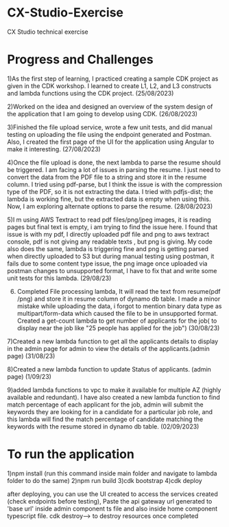 # CX-Studio-Exercise
CX Studio technical exercise

# Progress and Challenges 

1)As the first step of learning, I practiced creating a sample CDK project as given in the CDK workshop. I learned to create L1, L2, and L3 constructs and lambda functions using the CDK project. (25/08/2023)

2)Worked on the idea and designed an overview of the system design of the application that I am going to develop using CDK. (26/08/2023)

3)Finished the file upload service, wrote a few unit tests, and did manual testing on uploading the file using the endpoint generated and Postman. Also, I created the first page of the UI for the application using Angular to make it interesting. (27/08/2023)

4)Once the file upload is done, the next lambda to parse the resume should be triggered. I am facing a lot of issues in parsing the resume. I just need to convert the data from the PDF file to a string and store it in the resume column. I tried using pdf-parse, but I think the issue is with the compression type of the PDF, so it is not extracting the data. I tried with pdfjs-dist; the lambda is working fine, but the extracted data is empty when using this. Now, I am exploring alternate options to parse the resume. (28/08/2023)

5)I m using AWS Textract to read pdf files/png/jpeg images, it is reading pages but final text is empty, i am trying to find the issue here. I found that issue is with my pdf, I directly uploaded pdf file and png to aws textract console, pdf is not giving any readable texts , but png is giving. My code also does the same, lambda is triggering fine and png is getting parsed when directly uploaded to S3 but during manual testing using postman, it fails due to some content type issue, the png image once uploaded via postman changes to unsupported format, I have to fix that and write some unit tests for this lambda. (29/08/23)

6) Completed File processing lambda, It will read the text from resume(pdf /png) and store it in resume column of dynamo db table. I made a minor mistake while uploading the data, i forgot to mention binary data type as multipart/form-data which caused the file to be in unsupported format. Created a get-count lambda to get number of applicants for the job( to display near the job like "25 people has applied for the job") (30/08/23)

7)Created a new lambda function to get all the applicants details to display in the admin page for admin to view the details of the applicants.(admin page) (31/08/23)

8)Created a new lambda function to update Status of applicants. (admin page) (1/09/23)

9)added lambda functions to vpc to make it available for multiple AZ (highly available and redundant). I have also created a new lambda function to find match percentage of each applicant for the job, admin will submit the keywords they are looking for in a candidate for a particular job role, and this lambda will find the match percentage of candidate matching the keywords with the resume stored in dynamo db table. (02/09/2023)

# To run the application
1)npm install (run this command inside main folder and navigate to lambda folder to do the same)
2)npm run build
3)cdk bootstrap
4)cdk deploy


after deploying, you can use the UI created to access the services created (check endpoints before testing), Paste the api gateway url generated to 'base url' inside admin component ts file and also inside home component typescript file.
cdk destroy--> to destroy resources once completed